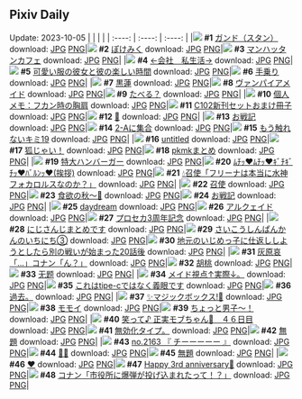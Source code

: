 ## Pixiv Daily
Update: 2023-10-05
|      |      |      |
| :----: | :----: | :----: |
|![](https://pixiv.microyu.workers.dev/c/240x480/img-master/img/2023/10/03/06/00/03/112231889_p0_master1200.jpg) **#1** [ガンド（スタン）](https://www.pixiv.net/artworks/112231889) download: [JPG](https://pixiv.microyu.workers.dev/img-original/img/2023/10/03/06/00/03/112231889_p0.jpg) [PNG](https://pixiv.microyu.workers.dev/img-original/img/2023/10/03/06/00/03/112231889_p0.png)|![](https://pixiv.microyu.workers.dev/c/240x480/img-master/img/2023/10/03/00/00/06/112226029_p0_master1200.jpg) **#2** [ぽけみく](https://www.pixiv.net/artworks/112226029) download: [JPG](https://pixiv.microyu.workers.dev/img-original/img/2023/10/03/00/00/06/112226029_p0.jpg) [PNG](https://pixiv.microyu.workers.dev/img-original/img/2023/10/03/00/00/06/112226029_p0.png)|![](https://pixiv.microyu.workers.dev/c/240x480/img-master/img/2023/10/03/00/00/11/112226060_p0_master1200.jpg) **#3** [マンハッタンカフェ](https://www.pixiv.net/artworks/112226060) download: [JPG](https://pixiv.microyu.workers.dev/img-original/img/2023/10/03/00/00/11/112226060_p0.jpg) [PNG](https://pixiv.microyu.workers.dev/img-original/img/2023/10/03/00/00/11/112226060_p0.png)|
|![](https://pixiv.microyu.workers.dev/c/240x480/img-master/img/2023/10/03/12/02/08/112236172_p0_master1200.jpg) **#4** [←会社　私生活→](https://www.pixiv.net/artworks/112236172) download: [JPG](https://pixiv.microyu.workers.dev/img-original/img/2023/10/03/12/02/08/112236172_p0.jpg) [PNG](https://pixiv.microyu.workers.dev/img-original/img/2023/10/03/12/02/08/112236172_p0.png)|![](https://pixiv.microyu.workers.dev/c/240x480/img-master/img/2023/10/04/11/59/21/112261429_p0_master1200.jpg) **#5** [可愛い服の彼女と彼の楽しい時間](https://www.pixiv.net/artworks/112261429) download: [JPG](https://pixiv.microyu.workers.dev/img-original/img/2023/10/04/11/59/21/112261429_p0.jpg) [PNG](https://pixiv.microyu.workers.dev/img-original/img/2023/10/04/11/59/21/112261429_p0.png)|![](https://pixiv.microyu.workers.dev/c/240x480/img-master/img/2023/10/03/00/05/50/112226486_p0_master1200.jpg) **#6** [手乗り](https://www.pixiv.net/artworks/112226486) download: [JPG](https://pixiv.microyu.workers.dev/img-original/img/2023/10/03/00/05/50/112226486_p0.jpg) [PNG](https://pixiv.microyu.workers.dev/img-original/img/2023/10/03/00/05/50/112226486_p0.png)|
|![](https://pixiv.microyu.workers.dev/c/240x480/img-master/img/2023/10/03/00/00/29/112226154_p0_master1200.jpg) **#7** [黒蓮](https://www.pixiv.net/artworks/112226154) download: [JPG](https://pixiv.microyu.workers.dev/img-original/img/2023/10/03/00/00/29/112226154_p0.jpg) [PNG](https://pixiv.microyu.workers.dev/img-original/img/2023/10/03/00/00/29/112226154_p0.png)|![](https://pixiv.microyu.workers.dev/c/240x480/img-master/img/2023/10/04/00/01/39/112251893_p0_master1200.jpg) **#8** [ヴァンパイアメイド](https://www.pixiv.net/artworks/112251893) download: [JPG](https://pixiv.microyu.workers.dev/img-original/img/2023/10/04/00/01/39/112251893_p0.jpg) [PNG](https://pixiv.microyu.workers.dev/img-original/img/2023/10/04/00/01/39/112251893_p0.png)|![](https://pixiv.microyu.workers.dev/c/240x480/img-master/img/2023/10/04/00/00/12/112251657_p0_master1200.jpg) **#9** [たべる？](https://www.pixiv.net/artworks/112251657) download: [JPG](https://pixiv.microyu.workers.dev/img-original/img/2023/10/04/00/00/12/112251657_p0.jpg) [PNG](https://pixiv.microyu.workers.dev/img-original/img/2023/10/04/00/00/12/112251657_p0.png)|
|![](https://pixiv.microyu.workers.dev/c/240x480/img-master/img/2023/10/03/07/00/07/112232504_p0_master1200.jpg) **#10** [個人メモ：フカン時の胸肩](https://www.pixiv.net/artworks/112232504) download: [JPG](https://pixiv.microyu.workers.dev/img-original/img/2023/10/03/07/00/07/112232504_p0.jpg) [PNG](https://pixiv.microyu.workers.dev/img-original/img/2023/10/03/07/00/07/112232504_p0.png)|![](https://pixiv.microyu.workers.dev/c/240x480/img-master/img/2023/10/03/17/35/02/112241158_p0_master1200.jpg) **#11** [C102新刊セットおまけ冊子](https://www.pixiv.net/artworks/112241158) download: [JPG](https://pixiv.microyu.workers.dev/img-original/img/2023/10/03/17/35/02/112241158_p0.jpg) [PNG](https://pixiv.microyu.workers.dev/img-original/img/2023/10/03/17/35/02/112241158_p0.png)|![](https://pixiv.microyu.workers.dev/c/240x480/img-master/img/2023/10/03/00/00/10/112226050_p0_master1200.jpg) **#12** [💙](https://www.pixiv.net/artworks/112226050) download: [JPG](https://pixiv.microyu.workers.dev/img-original/img/2023/10/03/00/00/10/112226050_p0.jpg) [PNG](https://pixiv.microyu.workers.dev/img-original/img/2023/10/03/00/00/10/112226050_p0.png)|
|![](https://pixiv.microyu.workers.dev/c/240x480/img-master/img/2023/10/03/11/03/25/112235310_p0_master1200.jpg) **#13** [お戦記](https://www.pixiv.net/artworks/112235310) download: [JPG](https://pixiv.microyu.workers.dev/img-original/img/2023/10/03/11/03/25/112235310_p0.jpg) [PNG](https://pixiv.microyu.workers.dev/img-original/img/2023/10/03/11/03/25/112235310_p0.png)|![](https://pixiv.microyu.workers.dev/c/240x480/img-master/img/2023/10/04/06/26/57/112257601_p0_master1200.jpg) **#14** [2-Aに集合](https://www.pixiv.net/artworks/112257601) download: [JPG](https://pixiv.microyu.workers.dev/img-original/img/2023/10/04/06/26/57/112257601_p0.jpg) [PNG](https://pixiv.microyu.workers.dev/img-original/img/2023/10/04/06/26/57/112257601_p0.png)|![](https://pixiv.microyu.workers.dev/c/240x480/img-master/img/2023/10/04/17/06/50/112265913_p0_master1200.jpg) **#15** [もう触れないキミ19](https://www.pixiv.net/artworks/112265913) download: [JPG](https://pixiv.microyu.workers.dev/img-original/img/2023/10/04/17/06/50/112265913_p0.jpg) [PNG](https://pixiv.microyu.workers.dev/img-original/img/2023/10/04/17/06/50/112265913_p0.png)|
|![](https://pixiv.microyu.workers.dev/c/240x480/img-master/img/2023/10/04/00/01/13/112251858_p0_master1200.jpg) **#16** [untitled](https://www.pixiv.net/artworks/112251858) download: [JPG](https://pixiv.microyu.workers.dev/img-original/img/2023/10/04/00/01/13/112251858_p0.jpg) [PNG](https://pixiv.microyu.workers.dev/img-original/img/2023/10/04/00/01/13/112251858_p0.png)|![](https://pixiv.microyu.workers.dev/c/240x480/img-master/img/2023/10/03/18/09/37/112241966_p0_master1200.jpg) **#17** [狐じゃい！](https://www.pixiv.net/artworks/112241966) download: [JPG](https://pixiv.microyu.workers.dev/img-original/img/2023/10/03/18/09/37/112241966_p0.jpg) [PNG](https://pixiv.microyu.workers.dev/img-original/img/2023/10/03/18/09/37/112241966_p0.png)|![](https://pixiv.microyu.workers.dev/c/240x480/img-master/img/2023/10/03/21/43/37/112247474_p0_master1200.jpg) **#18** [pkmkまとめ](https://www.pixiv.net/artworks/112247474) download: [JPG](https://pixiv.microyu.workers.dev/img-original/img/2023/10/03/21/43/37/112247474_p0.jpg) [PNG](https://pixiv.microyu.workers.dev/img-original/img/2023/10/03/21/43/37/112247474_p0.png)|
|![](https://pixiv.microyu.workers.dev/c/240x480/img-master/img/2023/10/04/20/30/01/112270718_p0_master1200.jpg) **#19** [特大ハンバーガー](https://www.pixiv.net/artworks/112270718) download: [JPG](https://pixiv.microyu.workers.dev/img-original/img/2023/10/04/20/30/01/112270718_p0.jpg) [PNG](https://pixiv.microyu.workers.dev/img-original/img/2023/10/04/20/30/01/112270718_p0.png)|![](https://pixiv.microyu.workers.dev/c/240x480/img-master/img/2023/10/04/21/00/05/112271567_p0_master1200.jpg) **#20** [ﾑﾁｯ♥ﾑﾁｯ♥ｷﾞﾁｷﾞﾁｯ♥ﾊﾞﾙﾝｯ♥(挨拶)](https://www.pixiv.net/artworks/112271567) download: [JPG](https://pixiv.microyu.workers.dev/img-original/img/2023/10/04/21/00/05/112271567_p0.jpg) [PNG](https://pixiv.microyu.workers.dev/img-original/img/2023/10/04/21/00/05/112271567_p0.png)|![](https://pixiv.microyu.workers.dev/c/240x480/img-master/img/2023/10/03/00/00/30/112226156_p0_master1200.jpg) **#21** [💧召使「フリーナは本当に水神フォカロルスなのか？」](https://www.pixiv.net/artworks/112226156) download: [JPG](https://pixiv.microyu.workers.dev/img-original/img/2023/10/03/00/00/30/112226156_p0.jpg) [PNG](https://pixiv.microyu.workers.dev/img-original/img/2023/10/03/00/00/30/112226156_p0.png)|
|![](https://pixiv.microyu.workers.dev/c/240x480/img-master/img/2023/10/04/20/22/50/112270505_p0_master1200.jpg) **#22** [召使](https://www.pixiv.net/artworks/112270505) download: [JPG](https://pixiv.microyu.workers.dev/img-original/img/2023/10/04/20/22/50/112270505_p0.jpg) [PNG](https://pixiv.microyu.workers.dev/img-original/img/2023/10/04/20/22/50/112270505_p0.png)|![](https://pixiv.microyu.workers.dev/c/240x480/img-master/img/2023/10/03/00/00/17/112226095_p0_master1200.jpg) **#23** [食欲の秋～🍁](https://www.pixiv.net/artworks/112226095) download: [JPG](https://pixiv.microyu.workers.dev/img-original/img/2023/10/03/00/00/17/112226095_p0.jpg) [PNG](https://pixiv.microyu.workers.dev/img-original/img/2023/10/03/00/00/17/112226095_p0.png)|![](https://pixiv.microyu.workers.dev/c/240x480/img-master/img/2023/10/04/11/04/07/112260749_p0_master1200.jpg) **#24** [お戦記](https://www.pixiv.net/artworks/112260749) download: [JPG](https://pixiv.microyu.workers.dev/img-original/img/2023/10/04/11/04/07/112260749_p0.jpg) [PNG](https://pixiv.microyu.workers.dev/img-original/img/2023/10/04/11/04/07/112260749_p0.png)|
|![](https://pixiv.microyu.workers.dev/c/240x480/img-master/img/2023/10/03/21/29/43/112247090_p0_master1200.jpg) **#25** [daydream](https://www.pixiv.net/artworks/112247090) download: [JPG](https://pixiv.microyu.workers.dev/img-original/img/2023/10/03/21/29/43/112247090_p0.jpg) [PNG](https://pixiv.microyu.workers.dev/img-original/img/2023/10/03/21/29/43/112247090_p0.png)|![](https://pixiv.microyu.workers.dev/c/240x480/img-master/img/2023/10/03/00/00/14/112226083_p0_master1200.jpg) **#26** [アルクェイド](https://www.pixiv.net/artworks/112226083) download: [JPG](https://pixiv.microyu.workers.dev/img-original/img/2023/10/03/00/00/14/112226083_p0.jpg) [PNG](https://pixiv.microyu.workers.dev/img-original/img/2023/10/03/00/00/14/112226083_p0.png)|![](https://pixiv.microyu.workers.dev/c/240x480/img-master/img/2023/10/04/21/46/15/112273050_p0_master1200.jpg) **#27** [プロセカ3周年記念](https://www.pixiv.net/artworks/112273050) download: [JPG](https://pixiv.microyu.workers.dev/img-original/img/2023/10/04/21/46/15/112273050_p0.jpg) [PNG](https://pixiv.microyu.workers.dev/img-original/img/2023/10/04/21/46/15/112273050_p0.png)|
|![](https://pixiv.microyu.workers.dev/c/240x480/img-master/img/2023/10/03/13/31/55/112237500_p0_master1200.jpg) **#28** [にじさんじまとめです](https://www.pixiv.net/artworks/112237500) download: [JPG](https://pixiv.microyu.workers.dev/img-original/img/2023/10/03/13/31/55/112237500_p0.jpg) [PNG](https://pixiv.microyu.workers.dev/img-original/img/2023/10/03/13/31/55/112237500_p0.png)|![](https://pixiv.microyu.workers.dev/c/240x480/img-master/img/2023/10/03/20/13/07/112244872_p0_master1200.jpg) **#29** [さいこうしんぱんかんのいちにち③](https://www.pixiv.net/artworks/112244872) download: [JPG](https://pixiv.microyu.workers.dev/img-original/img/2023/10/03/20/13/07/112244872_p0.jpg) [PNG](https://pixiv.microyu.workers.dev/img-original/img/2023/10/03/20/13/07/112244872_p0.png)|![](https://pixiv.microyu.workers.dev/c/240x480/img-master/img/2023/10/03/11/06/06/112235345_p0_master1200.jpg) **#30** [地元のいじめっ子に仕返ししようとしたら別の戦いが始まった20話後](https://www.pixiv.net/artworks/112235345) download: [JPG](https://pixiv.microyu.workers.dev/img-original/img/2023/10/03/11/06/06/112235345_p0.jpg) [PNG](https://pixiv.microyu.workers.dev/img-original/img/2023/10/03/11/06/06/112235345_p0.png)|
|![](https://pixiv.microyu.workers.dev/c/240x480/img-master/img/2023/10/03/15/20/58/112239015_p0_master1200.jpg) **#31** [灰原哀「…」コナン「ん？」](https://www.pixiv.net/artworks/112239015) download: [JPG](https://pixiv.microyu.workers.dev/img-original/img/2023/10/03/15/20/58/112239015_p0.jpg) [PNG](https://pixiv.microyu.workers.dev/img-original/img/2023/10/03/15/20/58/112239015_p0.png)|![](https://pixiv.microyu.workers.dev/c/240x480/img-master/img/2023/10/03/16/00/31/112239568_p0_master1200.jpg) **#32** [胡桃](https://www.pixiv.net/artworks/112239568) download: [JPG](https://pixiv.microyu.workers.dev/img-original/img/2023/10/03/16/00/31/112239568_p0.jpg) [PNG](https://pixiv.microyu.workers.dev/img-original/img/2023/10/03/16/00/31/112239568_p0.png)|![](https://pixiv.microyu.workers.dev/c/240x480/img-master/img/2023/10/03/01/38/23/112228855_p0_master1200.jpg) **#33** [无题](https://www.pixiv.net/artworks/112228855) download: [JPG](https://pixiv.microyu.workers.dev/img-original/img/2023/10/03/01/38/23/112228855_p0.jpg) [PNG](https://pixiv.microyu.workers.dev/img-original/img/2023/10/03/01/38/23/112228855_p0.png)|
|![](https://pixiv.microyu.workers.dev/c/240x480/img-master/img/2023/10/05/01/39/10/112266125_p0_master1200.jpg) **#34** [メイド視点↑実際↓。](https://www.pixiv.net/artworks/112266125) download: [JPG](https://pixiv.microyu.workers.dev/img-original/img/2023/10/05/01/39/10/112266125_p0.jpg) [PNG](https://pixiv.microyu.workers.dev/img-original/img/2023/10/05/01/39/10/112266125_p0.png)|![](https://pixiv.microyu.workers.dev/c/240x480/img-master/img/2023/10/03/17/35/59/112241183_p0_master1200.jpg) **#35** [これはtipe-cではなく義眼です](https://www.pixiv.net/artworks/112241183) download: [JPG](https://pixiv.microyu.workers.dev/img-original/img/2023/10/03/17/35/59/112241183_p0.jpg) [PNG](https://pixiv.microyu.workers.dev/img-original/img/2023/10/03/17/35/59/112241183_p0.png)|![](https://pixiv.microyu.workers.dev/c/240x480/img-master/img/2023/10/03/21/32/54/112247195_p0_master1200.jpg) **#36** [過去。](https://www.pixiv.net/artworks/112247195) download: [JPG](https://pixiv.microyu.workers.dev/img-original/img/2023/10/03/21/32/54/112247195_p0.jpg) [PNG](https://pixiv.microyu.workers.dev/img-original/img/2023/10/03/21/32/54/112247195_p0.png)|
|![](https://pixiv.microyu.workers.dev/c/240x480/img-master/img/2023/10/03/12/30/01/112236611_p0_master1200.jpg) **#37** [✨マジックボックス!🎁](https://www.pixiv.net/artworks/112236611) download: [JPG](https://pixiv.microyu.workers.dev/img-original/img/2023/10/03/12/30/01/112236611_p0.jpg) [PNG](https://pixiv.microyu.workers.dev/img-original/img/2023/10/03/12/30/01/112236611_p0.png)|![](https://pixiv.microyu.workers.dev/c/240x480/img-master/img/2023/10/03/05/40/59/112231691_p0_master1200.jpg) **#38** [モモイ](https://www.pixiv.net/artworks/112231691) download: [JPG](https://pixiv.microyu.workers.dev/img-original/img/2023/10/03/05/40/59/112231691_p0.jpg) [PNG](https://pixiv.microyu.workers.dev/img-original/img/2023/10/03/05/40/59/112231691_p0.png)|![](https://pixiv.microyu.workers.dev/c/240x480/img-master/img/2023/10/04/20/41/24/112271045_p0_master1200.jpg) **#39** [ちょっと男子〜！](https://www.pixiv.net/artworks/112271045) download: [JPG](https://pixiv.microyu.workers.dev/img-original/img/2023/10/04/20/41/24/112271045_p0.jpg) [PNG](https://pixiv.microyu.workers.dev/img-original/img/2023/10/04/20/41/24/112271045_p0.png)|
|![](https://pixiv.microyu.workers.dev/c/240x480/img-master/img/2023/10/03/00/00/17/112226096_p0_master1200.jpg) **#40** [笑って♪ 正実モブちゃん💐　４６日目](https://www.pixiv.net/artworks/112226096) download: [JPG](https://pixiv.microyu.workers.dev/img-original/img/2023/10/03/00/00/17/112226096_p0.jpg) [PNG](https://pixiv.microyu.workers.dev/img-original/img/2023/10/03/00/00/17/112226096_p0.png)|![](https://pixiv.microyu.workers.dev/c/240x480/img-master/img/2023/10/04/05/46/59/112257209_p0_master1200.jpg) **#41** [無効化タイプ。](https://www.pixiv.net/artworks/112257209) download: [JPG](https://pixiv.microyu.workers.dev/img-original/img/2023/10/04/05/46/59/112257209_p0.jpg) [PNG](https://pixiv.microyu.workers.dev/img-original/img/2023/10/04/05/46/59/112257209_p0.png)|![](https://pixiv.microyu.workers.dev/c/240x480/img-master/img/2023/10/04/23/45/31/112276793_p0_master1200.jpg) **#42** [無題](https://www.pixiv.net/artworks/112276793) download: [JPG](https://pixiv.microyu.workers.dev/img-original/img/2023/10/04/23/45/31/112276793_p0.jpg) [PNG](https://pixiv.microyu.workers.dev/img-original/img/2023/10/04/23/45/31/112276793_p0.png)|
|![](https://pixiv.microyu.workers.dev/c/240x480/img-master/img/2023/10/04/09/30/48/112259647_p0_master1200.jpg) **#43** [no.2163 『 チーーーーー 』](https://www.pixiv.net/artworks/112259647) download: [JPG](https://pixiv.microyu.workers.dev/img-original/img/2023/10/04/09/30/48/112259647_p0.jpg) [PNG](https://pixiv.microyu.workers.dev/img-original/img/2023/10/04/09/30/48/112259647_p0.png)|![](https://pixiv.microyu.workers.dev/c/240x480/img-master/img/2023/10/04/00/04/53/112252051_p0_master1200.jpg) **#44** [🍂💛](https://www.pixiv.net/artworks/112252051) download: [JPG](https://pixiv.microyu.workers.dev/img-original/img/2023/10/04/00/04/53/112252051_p0.jpg) [PNG](https://pixiv.microyu.workers.dev/img-original/img/2023/10/04/00/04/53/112252051_p0.png)|![](https://pixiv.microyu.workers.dev/c/240x480/img-master/img/2023/10/03/10/26/32/112234883_p0_master1200.jpg) **#45** [無題](https://www.pixiv.net/artworks/112234883) download: [JPG](https://pixiv.microyu.workers.dev/img-original/img/2023/10/03/10/26/32/112234883_p0.jpg) [PNG](https://pixiv.microyu.workers.dev/img-original/img/2023/10/03/10/26/32/112234883_p0.png)|
|![](https://pixiv.microyu.workers.dev/c/240x480/img-master/img/2023/10/03/20/46/00/112245765_p0_master1200.jpg) **#46** [❤](https://www.pixiv.net/artworks/112245765) download: [JPG](https://pixiv.microyu.workers.dev/img-original/img/2023/10/03/20/46/00/112245765_p0.jpg) [PNG](https://pixiv.microyu.workers.dev/img-original/img/2023/10/03/20/46/00/112245765_p0.png)|![](https://pixiv.microyu.workers.dev/c/240x480/img-master/img/2023/10/03/21/12/43/112246589_p0_master1200.jpg) **#47** [Happy 3rd anniversary💐](https://www.pixiv.net/artworks/112246589) download: [JPG](https://pixiv.microyu.workers.dev/img-original/img/2023/10/03/21/12/43/112246589_p0.jpg) [PNG](https://pixiv.microyu.workers.dev/img-original/img/2023/10/03/21/12/43/112246589_p0.png)|![](https://pixiv.microyu.workers.dev/c/240x480/img-master/img/2023/10/04/17/22/49/112266197_p0_master1200.jpg) **#48** [コナン「市役所に爆弾が投げ込まれたって！？」](https://www.pixiv.net/artworks/112266197) download: [JPG](https://pixiv.microyu.workers.dev/img-original/img/2023/10/04/17/22/49/112266197_p0.jpg) [PNG](https://pixiv.microyu.workers.dev/img-original/img/2023/10/04/17/22/49/112266197_p0.png)|
